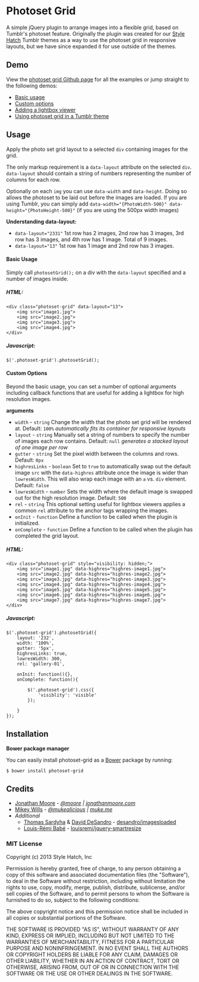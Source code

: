 # Photoset Grid

A simple jQuery plugin to arrange images into a flexible grid, based on Tumblr's photoset feature. Originally the plugin was created for our [Style Hatch](http://stylehatch.co) Tumblr themes as a way to use the photoset grid in responsive layouts, but we have since expanded it for use outside of the themes.

## Demo

View the [photoset grid Github page](http://stylehatch.github.com/photoset-grid) for all the examples or jump straight to the following demos: 

- [Basic usage](http://stylehatch.github.com/photoset-grid#demo-basic-usage)
- [Custom options](http://stylehatch.github.com/photoset-grid#demo-custom-options)
- [Adding a lightbox viewer](http://stylehatch.github.com/photoset-grid#demo-lightbox)
- [Using photoset grid in a Tumblr theme](http://stylehatch.github.com/photoset-grid#demo-tumblr)

## Usage

Apply the photo set grid layout to a selected `div` containing images for the grid. 

The only markup requirement is a `data-layout` attribute on the selected `div`. `data-layout` should contain a string of numbers representing the number of columns for each row. 

Optionally on each `img` you can use `data-width` and `data-height`. Doing so allows the photoset to be laid out before the images are loaded. If you are using Tumblr, you can simply add `data-width="{PhotoWidth-500}" data-height="{PhotoHeight-500}"` (if you are using the 500px width images)

**Understanding data-layout:**

- `data-layout="2331"` 1st row has 2 images, 2nd row has 3 images, 3rd row has 3 images, and 4th row has 1 image. Total of 9 images.
- `data-layout="13"` 1st row has 1 image and 2nd row has 3 images.

#### Basic Usage

Simply call `photosetGrid();` on a div with the `data-layout` specified and a number of images inside.

##### HTML:
	<div class="photoset-grid" data-layout="13">
		<img src="image1.jpg">
		<img src="image2.jpg">
		<img src="image3.jpg">
		<img src="image4.jpg">
	</div>
	
##### Javascript:
	$('.photoset-grid').photosetGrid();
#### Custom Options

Beyond the basic usage, you can set a number of optional arguments including callback functions that are useful for adding a lightbox for high resolution images.

**arguments**

- `width` - `string` Change the width that the photo set grid will be rendered at. Default: `100%` *automatically fits its container for responsive layouts*
- `layout` - `string` Manually set a string of numbers to specify the number of images each row contains. Default: `null` *generates a stacked layout of one image per row*
- `gutter` - `string` Set the pixel width between the columns and rows. Default: `0px`
- `highresLinks` - `boolean` Set to `true` to automatically swap out the default image `src` with the `data-highres` attribute once the image is wider than `lowresWidth`. This will also wrap each image with an `a` vs. `div` element. Default: `false`
- `lowresWidth` - `number` Sets the width where the default image is swapped out for the high resolution image. Default: `500`
- `rel` - `string` This optional setting useful for lightbox viewers applies a common `rel` attribute to the anchor tags wrapping the images.
- `onInit` - `function` Define a function to be called when the plugin is initialized.
- `onComplete` - `function` Define a function to be called when the plugin has completed the grid layout.

##### HTML:
	<div class="photoset-grid" style="visibility: hidden;">
		<img src="image1.jpg" data-highres="highres-image1.jpg">
		<img src="image2.jpg" data-highres="highres-image2.jpg">
		<img src="image3.jpg" data-highres="highres-image3.jpg">
		<img src="image4.jpg" data-highres="highres-image4.jpg">
		<img src="image5.jpg" data-highres="highres-image5.jpg">
		<img src="image6.jpg" data-highres="highres-image6.jpg">
		<img src="image7.jpg" data-highres="highres-image7.jpg">
	</div>
	
##### Javascript:
	$('.photoset-grid').photosetGrid({
		layout: '232',
		width: '100%',
		gutter: '5px',
		highresLinks: true,
		lowresWidth: 300,
		rel: 'gallery-01',
		
		onInit: function(){},
		onComplete: function(){
		
			$('.photoset-grid').css({
				'visiblity': 'visible'
			});
			
		}
	});

## Installation

**Bower package manager**

You can easily install photoset-grid as a [Bower](https://github.com/twitter/bower) package by running:

	$ bower install photoset-grid

## Credits

* [Jonathan Moore](http://github.com/jonathanmoore) - *[@moore](http://twitter.com/moore) | [jonathanmoore.com](http://jonathanmoore.com)*
* [Mikey Wills](http://muke.me) - *[@mukealicious](https://twitter.com/mukealicious) | [muke.me](http://muke.me)*
* *Additional*
	* [Thomas Sardyha](https://github.com/Darsain) & [David DeSandro](https://github.com/desandro/) - [desandro/imagesloaded](https://github.com/desandro/imagesloaded)
	* [Louis-Rémi Babé](https://github.com/louisremi/) - [louisremi/jquery-smartresize](https://github.com/louisremi/jquery-smartresize)

### MIT License

Copyright (c) 2013 Style Hatch, Inc

Permission is hereby granted, free of charge, to any person obtaining a copy
of this software and associated documentation files (the "Software"), to deal
in the Software without restriction, including without limitation the rights
to use, copy, modify, merge, publish, distribute, sublicense, and/or sell
copies of the Software, and to permit persons to whom the Software is
furnished to do so, subject to the following conditions:

The above copyright notice and this permission notice shall be included in
all copies or substantial portions of the Software.

THE SOFTWARE IS PROVIDED "AS IS", WITHOUT WARRANTY OF ANY KIND, EXPRESS OR
IMPLIED, INCLUDING BUT NOT LIMITED TO THE WARRANTIES OF MERCHANTABILITY,
FITNESS FOR A PARTICULAR PURPOSE AND NONINFRINGEMENT. IN NO EVENT SHALL THE
AUTHORS OR COPYRIGHT HOLDERS BE LIABLE FOR ANY CLAIM, DAMAGES OR OTHER
LIABILITY, WHETHER IN AN ACTION OF CONTRACT, TORT OR OTHERWISE, ARISING FROM,
OUT OF OR IN CONNECTION WITH THE SOFTWARE OR THE USE OR OTHER DEALINGS IN
THE SOFTWARE.
